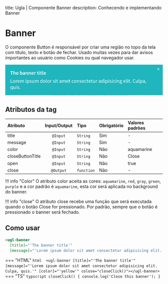 title: Ugla | Componente Banner
description: Conhecendo e implementando Banner

# Banner

O componente Button é responsável por criar uma região no topo da tela com título, texto e botão de fechar. Usado muitas vezes para dar avisos importantes ao usuário como Cookies ou qual navegador usar.

[![banner](_images/banner.png)](_images/banner.png)

## Atributos da tag

Atributo          | Input/Output   | Tipo           | Obrigatório    | Valores padrões
:---------------- | :------------: | :--------------| :------------- | :-------------
title             | `@Input`       | `String`       | Sim            | -
message           | `@Input`       | `String`       | Sim            | -
color             | `@Input`       | `String`       | Não            | aquamarine
closeButtonTitle  | `@Input`       | `String`       | Não            | Close
open              | `@Input`       | `String`       | Não            | true
close             | `@Output`      | `function`     | Não            | -

!!! info "Color"
    O atributo color aceita as cores: `aquamarine`, `red`, `gray`, `green`, `purple` e a cor padrão é `aquamarine`, esta cor será aplicada no background do banner.

!!! info "close"
    O atributo close recebe uma função que será executada quando o botão Close for pressionado. Por padrão, sempre que o botão é pressionado o banner será fechado.

## Como usar

```html
<ugl-banner
  [title]="'The banner title'"
  [message]="'Lorem ipsum dolor sit amet consectetur adipisicing elit. Culpa, quis.'"></ugl-banner>
```

=== "HTML"
    ```html 
    <ugl-banner
      [title]="'The banner title'"
      [message]="'Lorem ipsum dolor sit amet consectetur adipisicing elit. Culpa, quis.'"
      [color]="'yellow'"
      colose="closeClick()"></ugl-banner>
    ```
=== "TS"
    ```typscript
      closeClick() {
        console.log('Close this banner');
      }
    ```